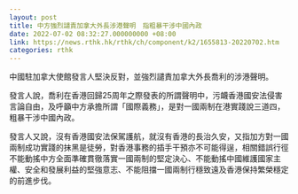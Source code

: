 ```yaml
---
layout: post
title: 中方強烈譴責加拿大外長涉港聲明　指粗暴干涉中國內政
date: 2022-07-02 08:32:27.000000000 +08:00
link: https://news.rthk.hk/rthk/ch/component/k2/1655813-20220702.htm
categories: rthk
---
```


中國駐加拿大使館發言人堅決反對，並強烈譴責加拿大外長喬利的涉港聲明。

發言人說，喬利在香港回歸25周年之際發表的所謂聲明中，污衊香港國安法侵害言論自由，及呼籲中方承擔所謂「國際義務」，是對一國兩制在港實踐說三道四，粗暴干涉中國內政。

發言人又說，沒有香港國安法保駕護航，就沒有香港的長治久安，又指加方對一國兩制成功實踐的抹黑是徒勞，對香港事務的插手干預亦不可能得逞，相關錯誤行徑不能動搖中方全面準確貫徹落實一國兩制的堅定決心、不能動搖中國維護國家主權、安全和發展利益的堅強意志、不能阻擋一國兩制行穩致遠及香港保持繁榮穩定的前進步伐。
